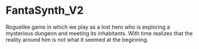 # FantaSynth_V2
 
 Roguelike game in which we play as a lost hero who is exploring a mysterious dungeon and meeting its inhabitants. With time realizes that the reality around him is not what it seemed at the beginning.  
